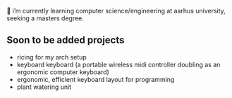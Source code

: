 
🌱 i’m currently learning computer science/engineering at aarhus university, seeking a masters degree.

## Soon to be added projects
- ricing for my arch setup
- keyboard keyboard (a portable wireless midi controller doubling as an ergonomic computer keyboard)
- ergonomic, efficient keyboard layout for programming
- plant watering unit

<!---
garlicxd/garlicxd is a ✨ special ✨ repository because its `README.md` (this file) appears on your GitHub profile.
You can click the Preview link to take a look at your changes.
--->
